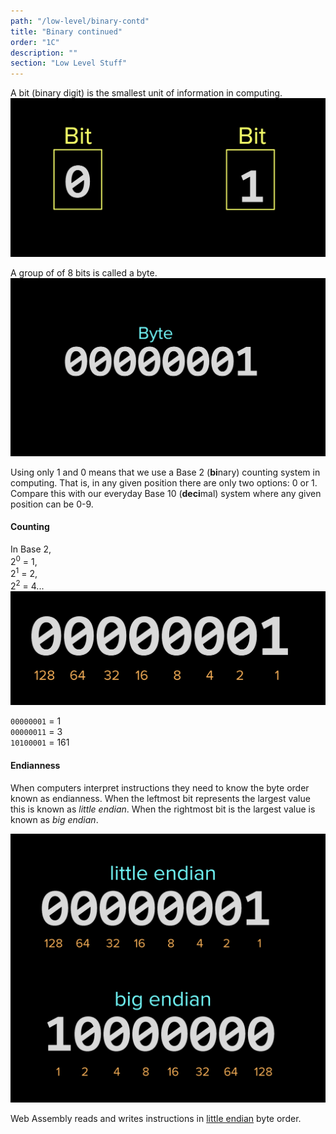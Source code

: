```yaml
---
path: "/low-level/binary-contd"
title: "Binary continued"
order: "1C"
description: ""
section: "Low Level Stuff"
---
```


A bit (binary digit) is the smallest unit of information in computing.
![two bits](./images/bit.png)


A group of of 8 bits is called a byte.
![a byte](./images/byte.png)

Using only 1 and 0 means that we use a Base 2 (**bi**nary) counting system in computing. That is, in any given position there are only two options: 0 or 1. Compare this with our everyday Base 10 (**deci**mal) system where any given position can be 0-9.


#### Counting
In Base 2,\
 2<sup>0</sup> = 1,\
  2<sup>1</sup> = 2,\
  2<sup>2</sup> = 4...
![counting](./images/counting.png)

`00000001` = 1\
`00000011` = 3\
`10100001` = 161

#### Endianness
When computers interpret instructions they need to know the byte order known as endianness. When the leftmost bit represents the largest value this is known as _little endian_. When the rightmost bit is the largest value is known as _big endian_.

![endian](./images/endian.png)

Web Assembly reads and writes instructions in [little endian](https://webassembly.github.io/spec/core/syntax/instructions.html#memory-instructions) byte order.
